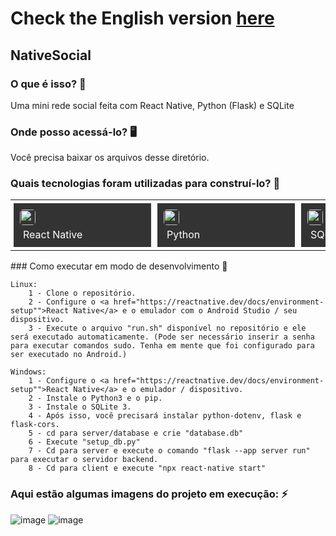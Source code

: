 # Check the English version <a href="README.md">here</a>

## NativeSocial

### O que é isso? 🤔
Uma mini rede social feita com React Native, Python (Flask) e SQLite

### Onde posso acessá-lo? 🖥
Você precisa baixar os arquivos desse diretório.

### Quais tecnologias foram utilizadas para construí-lo? 🚀
<table><tr><td style="padding: 5px;">
        <div style="background-color: #333; width: 200px; height: 50px; padding: 10px;">
            <img src='https://cdn.jsdelivr.net/gh/devicons/devicon@latest/icons/react/react-original.svg' width="25" height="25" style="border-radius: 5px;">
            <p style="color: white; padding: 5px; margin: 0;">React Native</p>
        </div>
    </td><td style="padding: 5px;">
        <div style="background-color: #333; width: 200px; height: 50px; padding: 10px;">
            <img src='https://cdn.jsdelivr.net/gh/devicons/devicon@latest/icons/python/python-original.svg' width="25" height="25" style="border-radius: 5px;">
            <p style="color: white; padding: 5px; margin: 0;">Python</p>
        </div>
    </td><td style="padding: 5px;">
        <div style="background-color: #333; width: 200px; height: 50px; padding: 10px;">
            <img src='https://cdn.jsdelivr.net/gh/devicons/devicon@latest/icons/sqlite/sqlite-original.svg' width="25" height="25" style="border-radius: 5px;">
            <p style="color: white; padding: 5px; margin: 0;">SQLite</p>
        </div>
    </td><td style="padding: 5px;">
        <div style="background-color: #333; width: 200px; height: 50px; padding: 10px;">
            <img src='https://cdn.jsdelivr.net/gh/devicons/devicon@latest/icons/bash/bash-original.svg' width="25" height="25" style="border-radius: 5px;">
            <p style="color: white; padding: 5px; margin: 0;">Bash</p>
        </div>
    </td></tr></table>
### Como executar em modo de desenvolvimento 🏃

    Linux:
        1 - Clone o repositório.
        2 - Configure o <a href="https://reactnative.dev/docs/environment-setup"">React Native</a> e o emulador com o Android Studio / seu dispositivo.
        3 - Execute o arquivo "run.sh" disponível no repositório e ele será executado automaticamente. (Pode ser necessário inserir a senha para executar comandos sudo. Tenha em mente que foi configurado para ser executado no Android.)

    Windows:
        1 - Configure o <a href="https://reactnative.dev/docs/environment-setup"">React Native</a> e o emulador / dispositivo.
        2 - Instale o Python3 e o pip.
        3 - Instale o SQLite 3.
        4 - Após isso, você precisará instalar python-dotenv, flask e flask-cors.
        5 - cd para server/database e crie "database.db"
        6 - Execute "setup_db.py"
        7 - Cd para server e execute o comando "flask --app server run" para executar o servidor backend.
        8 - Cd para client e execute "npx react-native start"

### Aqui estão algumas imagens do projeto em execução: ⚡️

![image](https://github.com/RuanEmanuell/nativesocial/assets/113607857/1147d3af-406e-40a7-9335-0e3085603229)
![image](https://github.com/RuanEmanuell/nativesocial/assets/113607857/c952e2fc-388c-4382-8004-5a771c6c499e)





